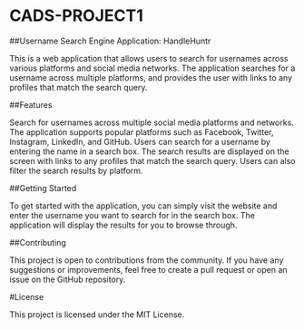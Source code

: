 # CADS-PROJECT1

##Username Search Engine Application: HandleHuntr

This is a web application that allows users to search for usernames across various platforms and social media networks. The application searches for a username across multiple platforms, and provides the user with links to any profiles that match the search query.

##Features

Search for usernames across multiple social media platforms and networks.
The application supports popular platforms such as Facebook, Twitter, Instagram, LinkedIn, and GitHub.
Users can search for a username by entering the name in a search box.
The search results are displayed on the screen with links to any profiles that match the search query.
Users can also filter the search results by platform.

##Getting Started

To get started with the application, you can simply visit the website and enter the username you want to search for in the search box. The application will display the results for you to browse through.

##Contributing

This project is open to contributions from the community. If you have any suggestions or improvements, feel free to create a pull request or open an issue on the GitHub repository.

#License

This project is licensed under the MIT License.




